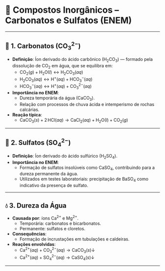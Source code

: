 # 📘 Compostos Inorgânicos – Carbonatos e Sulfatos (ENEM)

---

## 🧂 1. Carbonatos ($\text{CO}_3^{2-}$)

- **Definição**: Íon derivado do ácido carbônico ($\text{H}_2\text{CO}_3$) — formado pela dissolução de $\text{CO}_2$ em água, que se equilibra em:
  - $\text{CO}_2(g) + \text{H}_2\text{O}(l) \leftrightarrow \text{H}_2\text{CO}_3(aq)$
  - $\text{H}_2\text{CO}_3(aq) \leftrightarrow \text{H}^+(aq) + \text{HCO}_3^-(aq)$
  - $\text{HCO}_3^-(aq) \leftrightarrow \text{H}^+(aq) + \text{CO}_3^{2-}(aq)$
- **Importância no ENEM**:
  - Dureza temporária da água (CaCO$_3$).
  - Relação com processos de chuva ácida e intemperismo de rochas calcárias.
- **Reação típica**:
  - $\text{CaCO}_3(s) + 2\,\text{HCl}(aq) \rightarrow \text{CaCl}_2(aq) + \text{H}_2\text{O}(l) + \text{CO}_2(g)$

---

## 🧪 2. Sulfatos ($\text{SO}_4^{2-}$)

- **Definição**: Íon derivado do ácido sulfúrico ($\text{H}_2\text{SO}_4$).
- **Importância no ENEM**:
  - Formação de sulfatos insolúveis como $\text{CaSO}_4$, contribuindo para a dureza permanente da água.
  - Utilizados em testes laboratoriais: precipitação de $\text{BaSO}_4$ como indicativo da presença de sulfato.

---

## 💧 3. Dureza da Água

- **Causada por**: íons $\text{Ca}^{2+}$ e $\text{Mg}^{2+}$.
  - Temporária: carbonatos e bicarbonatos.
  - Permanente: sulfatos e cloretos.
- **Consequências**:
  - Formação de incrustações em tubulações e caldeiras.
- **Reações envolvidas**:
  - $\text{Ca}^{2+}(aq) + \text{CO}_3^{2-}(aq) \rightarrow \text{CaCO}_3(s)\downarrow$
  - $\text{Ca}^{2+}(aq) + \text{SO}_4^{2-}(aq) \rightarrow \text{CaSO}_4(s)\downarrow$

---
